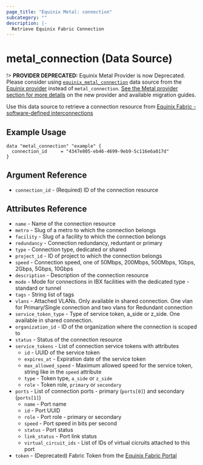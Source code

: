 ```yaml
---
page_title: "Equinix Metal: connection"
subcategory: ""
description: |-
  Retrieve Equinix Fabric Connection
---
```


# metal_connection (Data Source)

!> **PROVIDER DEPRECATED:** Equinix Metal Provider is now Deprecated. Please consider using [`equinix_metal_connection`](https://registry.terraform.io/providers/equinix/equinix/latest/docs/data-sources/equinix_metal_connection) data source from the [Equinix provider](https://registry.terraform.io/providers/equinix/equinix/latest/docs) instead of `metal_connection`. [See the Metal provider section for more details](../index.md#equinix-metal-provider) on the new provider and available migration guides.

Use this data source to retrieve a connection resource from [Equinix Fabric - software-defined interconnections](https://metal.equinix.com/developers/docs/networking/fabric/)

## Example Usage

```hcl
data "metal_connection" "example" {
  connection_id     = "4347e805-eb46-4699-9eb9-5c116e6a017d" 
}
```

## Argument Reference

* `connection_id` - (Required) ID of the connection resource

## Attributes Reference

* `name` - Name of the connection resource
* `metro` - Slug of a metro to which the connection belongs
* `facility` - Slug of a facility to which the connection belongs
* `redundancy` - Connection redundancy, reduntant or primary
* `type` - Connection type, dedicated or shared
* `project_id` - ID of project to which the connection belongs
* `speed` - Connection speed, one of 50Mbps, 200Mbps, 500Mbps, 1Gbps, 2Gbps, 5Gbps, 10Gbps
* `description` - Description of the connection resource
* `mode` - Mode for connections in IBX facilities with the dedicated type - standard or tunnel
* `tags` - String list of tags
* `vlans` - Attached VLANs. Only available in shared connection. One vlan for Primary/Single connection and two vlans for Redundant connection
* `service_token_type` - Type of service token, a_side or z_side. One available in shared connection.
* `organization_id` - ID of the organization where the connection is scoped to
* `status` - Status of the connection resource
* `service_tokens` - List of connection service tokens with attributes
  * `id` - UUID of the service token
  * `expires_at` - Expiration date of the service token
  * `max_allowed_speed` - Maximum allowed speed for the service token, string like in the `speed` attribute
  * `type` - Token type, `a_side` or `z_side`
  * `role` - Token role, `primary` or `secondary`
* `ports` - List of connection ports - primary (`ports[0]`) and secondary (`ports[1]`)
  * `name` - Port name
  * `id` - Port UUID
  * `role` - Port role - primary or secondary
  * `speed` - Port speed in bits per second
  * `status` - Port status
  * `link_status` - Port link status
  * `virtual_circuit_ids` - List of IDs of virtual cicruits attached to this port
* `token` - (Deprecated) Fabric Token from the [Equinix Fabric Portal](https://ecxfabric.equinix.com/dashboard)
